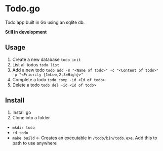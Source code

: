 # Todo.go

Todo app built in Go using an sqlite db.

**Still in development**

## Usage

1. Create a new database
  `todo init`
2. List all todos
  `todo list`
3. Add a new todo
  `todo add -n "<Name of todo>" -c "<Content of todo>" -p "<Priority {1=Low,2,3=High}>"`
4. Complete a todo
  `todo comp -id <Id of todo>`
5. Delete a todo
  `todo del -id <Id of todo>`
  
  
## Install

1. Install go
2. Clone into a folder
  * `mkdir todo`
  * `cd todo`  
  * `make build` <- Creates an executable in `/todo/bin/todo.exe`. Add this to path to use anywhere
  
